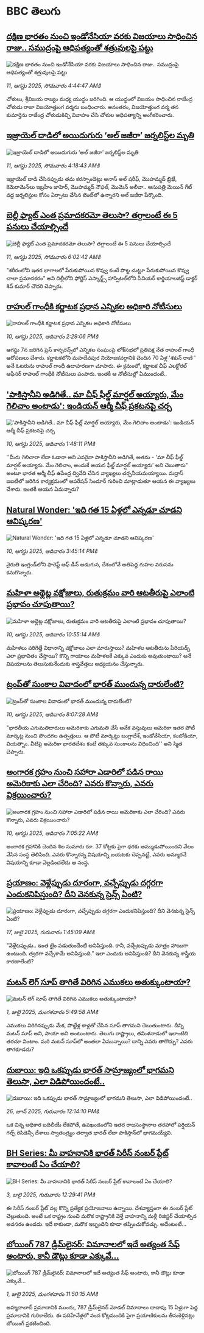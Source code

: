 # BBC తెలుగు## [దక్షిణ భారతం నుంచి ఇండోనేసియా వరకు విజయాలు సాధించిన రాజు.. సముద్రంపై ఆధిపత్యంతో శత్రువులపై పట్టు](https://www.bbc.com/telugu/articles/c4g669gde73o?at_medium=RSS&at_campaign=rss?at_campaign=githubrss)![దక్షిణ భారతం నుంచి ఇండోనేసియా వరకు విజయాలు సాధించిన రాజు.. సముద్రంపై ఆధిపత్యంతో శత్రువులపై పట్టు](https://ichef.bbci.co.uk/ace/ws/240/cpsprodpb/aeba/live/e9142780-75e8-11f0-b124-379f3981c765.jpg)_11, ఆగస్టు 2025, సోమవారం 4:44:47 AMకి_చోళులు, శ్రీవిజయ రాజ్యం మధ్య యుద్ధం జరిగింది. ఆ యుద్ధంలో విజయం సాధించిన రాజేంద్ర చోళుడు రాజా విజయోత్తుంగ వర్మను బంధించారు.
అనంతరం, విజయోత్తుంగ వర్మ తన కుమార్తెను రాజేంద్ర చోళుడుకిచ్చి వివాహం చేసి చోళుల ఆధిపత్యాన్ని అంగీకరించారు.## [ఇజ్రాయెల్ దాడిలో అయిదుగురు ‘అల్ జజీరా’ జర్నలిస్ట్‌ల మృతి](https://www.bbc.com/telugu/articles/cedvvvqvv0eo?at_medium=RSS&at_campaign=rss?at_campaign=githubrss)![ఇజ్రాయెల్ దాడిలో అయిదుగురు ‘అల్ జజీరా’ జర్నలిస్ట్‌ల మృతి](https://ichef.bbci.co.uk/ace/ws/240/cpsprodpb/aac1/live/c26dc5b0-765f-11f0-a20f-3b86f375586a.jpg)_11, ఆగస్టు 2025, సోమవారం 4:18:43 AMకి_ఇజ్రాయెల్ దాడి చేసినప్పుడు తమ కరస్పాండెట్లు అనాస్ అల్ షరీఫ్, మొహమ్మద్  ఖ్రిఖే, కెమెరామెన్‌లు ఇబ్రహీం జాహెర్, మొహమ్మద్ నౌఫల్, మొమెన్ అలీవా.. ఆసుపత్రి మెయిన్ గేట్ వద్ద జర్నలిస్టుల కోసం ఏర్పాటు చేసిన టెంట్‌లో ఉన్నారని అల్ జజీరా పేర్కొంది.## [బెల్లీ ఫ్యాట్ ఎంత ప్రమాదకరమో తెలుసా? తగ్గాలంటే ఈ 5 పనులు చేయాల్సిందే](https://www.bbc.com/telugu/articles/c3ezz3wp18qo?at_medium=RSS&at_campaign=rss?at_campaign=githubrss)![బెల్లీ ఫ్యాట్ ఎంత ప్రమాదకరమో తెలుసా? తగ్గాలంటే ఈ 5 పనులు చేయాల్సిందే](https://ichef.bbci.co.uk/ace/ws/240/cpsprodpb/32fe/live/4ae4f850-7601-11f0-89d7-e34a121f012d.jpg)_11, ఆగస్టు 2025, సోమవారం 6:02:42 AMకి_"శరీరంలోని  ఇతర భాగాలలో పేరుకుపోయిన కొవ్వు కంటే పొట్ట చుట్టూ పేరుకుపోయిన కొవ్వు చాలా ప్రమాదకరం" అని దిల్లీలోని ఫోర్టిస్ ఎస్కార్ట్స్ హాస్పిటల్‌లోని సీనియర్ కార్డియాలజిస్ట్ డాక్టర్ శివ్ కుమార్ చౌదరి చెప్పారు.## [రాహుల్ గాంధీకి కర్ణాటక ప్రధాన ఎన్నికల అధికారి నోటీసులు](https://www.bbc.com/telugu/articles/c0r77g0gyqgo?at_medium=RSS&at_campaign=rss?at_campaign=githubrss)![రాహుల్ గాంధీకి కర్ణాటక ప్రధాన ఎన్నికల అధికారి నోటీసులు](https://ichef.bbci.co.uk/ace/ws/240/cpsprodpb/0266/live/1b60e0a0-75f0-11f0-a975-cb151ca452f4.jpg)_10, ఆగస్టు 2025, ఆదివారం 2:29:06 PMకి_ఆగస్టు 7న జరిగిన ప్రెస్ కాన్ఫరెన్స్‌లో ఎన్నికల సంఘంపై లోక్‌సభలో ప్రతిపక్ష నేత రాహుల్ గాంధీ ఆరోపణలు చేశారు. కర్ణాటకలోని మహదేవపుర నియోజకవర్గానికి చెందిన 70 ఏళ్ల 'శకున్ రాణి ' అనే ఓటరును రాహుల్ గాంధీ ఉదాహరణగా చూపారు. ఈ క్రమంలో, కర్ణాటక చీఫ్ ఎలక్టోరల్ ఆఫీసర్ రాహుల్ గాంధీకి నోటీసులు పంపారు. ఇంతకీ ఆ నోటీసుల్లో ఏముందంటే..## ['పాకిస్తానీని అడిగితే.. మా చీఫ్ ఫీల్డ్ మార్షల్ అయ్యారు, మేం గెలిచాం అంటాడు': ఇండియన్ ఆర్మీ చీఫ్ ప్రకటనపై చర్చ](https://www.bbc.com/telugu/articles/c14gg83vmdpo?at_medium=RSS&at_campaign=rss?at_campaign=githubrss)!['పాకిస్తానీని అడిగితే.. మా చీఫ్ ఫీల్డ్ మార్షల్ అయ్యారు, మేం గెలిచాం అంటాడు': ఇండియన్ ఆర్మీ చీఫ్ ప్రకటనపై చర్చ](https://ichef.bbci.co.uk/ace/ws/240/cpsprodpb/1069/live/28263360-75e8-11f0-a975-cb151ca452f4.jpg)_10, ఆగస్టు 2025, ఆదివారం 1:48:11 PMకి_''మీరు గెలిచారా లేదా ఓడారా అని ఎవరైనా పాకిస్తానీని అడిగితే, అతను - 'మా చీఫ్ ఫీల్డ్ మార్షల్ అయ్యారు. మేం గెలిచాం, అందుకే ఆయన ఫీల్డ్ మార్షల్ అయ్యారు' అని చెబుతారు" అంటూ భారత ఆర్మీ చీఫ్ ఉపేంద్ర ద్వివేది చేసిన వ్యాఖ్యలు చర్చనీయమయ్యాయి. మద్రాస్ ఐఐటీలో జరిగిన కార్యక్రమంలో ఆపరేషన్ సిందూర్ గురించి మాట్లాడుతూ ఆయన ఈ వ్యాఖ్యలు చేశారు. ఇంతకీ ఆయన ఏమన్నారు?## [Natural Wonder: 'ఇది గత 15 ఏళ్లలో ఎన్నడూ చూడని ఆవిష్కరణ'](https://www.bbc.com/telugu/articles/cly772kv7g2o?at_medium=RSS&at_campaign=rss?at_campaign=githubrss)![Natural Wonder: 'ఇది గత 15 ఏళ్లలో ఎన్నడూ చూడని ఆవిష్కరణ'](https://ichef.bbci.co.uk/ace/ws/240/cpsprodpb/ce38/live/02d3ca70-75ff-11f0-8071-1788c7e8ae0e.jpg)_10, ఆగస్టు 2025, ఆదివారం 3:45:14 PMకి_నైరుతి ఇంగ్లండ్‌లోని ఫారెస్ట్ ఆఫ్ డీన్ అడుగున, దేశంలోనే అతిపెద్ద గుహల వరుసను కనుగొన్నారు.## [మహిళా అథ్లెట్ల వక్షోజాలు, రుతుక్రమం వారి ఆటతీరుపై ఎలాంటి ప్రభావం చూపుతాయి? ](https://www.bbc.com/telugu/articles/c80dp138edyo?at_medium=RSS&at_campaign=rss?at_campaign=githubrss)![మహిళా అథ్లెట్ల వక్షోజాలు, రుతుక్రమం వారి ఆటతీరుపై ఎలాంటి ప్రభావం చూపుతాయి? ](https://ichef.bbci.co.uk/ace/ws/240/cpsprodpb/90f9/live/d47169f0-753e-11f0-a20f-3b86f375586a.jpg)_10, ఆగస్టు 2025, ఆదివారం 10:55:14 AMకి_మహిళలు పరిగెత్తే విధానాన్ని వక్షోజాలు ఎలా మారుస్తాయి? మహిళల ఆటతీరును పీరియడ్స్ ఎలా ప్రభావితం చేస్తాయి? కొన్ని గాయాలు మహిళలకే ఎక్కువ ఎందుకు అవుతుంటాయి? అనే విషయాలను తెలుసుకునేందుకు శాస్త్రవేత్తలు అధ్యయనం చేస్తున్నారు.## [ట్రంప్‌తో సుంకాల వివాదంలో భారత్ ముందున్న దారులేంటి?](https://www.bbc.com/telugu/articles/c17nw4y0jwqo?at_medium=RSS&at_campaign=rss?at_campaign=githubrss)![ట్రంప్‌తో సుంకాల వివాదంలో భారత్ ముందున్న దారులేంటి?](https://ichef.bbci.co.uk/ace/ws/240/cpsprodpb/b1d4/live/9fb49690-75b8-11f0-a975-cb151ca452f4.jpg)_10, ఆగస్టు 2025, ఆదివారం 8:07:28 AMకి_"భారతీయ ఎగుమతిదారులు అమెరికాకు ఎగుమతి చేసే అనేక వస్తువులు అమెరికా ఇతర పోటీ మార్కెట్ల నుంచి పొందగల ఉత్పత్తులు. ఆ పోటీ మార్కెట్లు బంగ్లాదేశ్, ఇండోనేసియా, కంబోడియా, వియత్నాం. వీటిపై అమెరికా భారతదేశం కంటే తక్కువ సుంకాలను విధించింది'' అని స్మిత చెప్పారు.## [అంగారక గ్రహం నుంచి సహారా ఎడారిలో పడిన రాయి అమెరికాకు ఎలా చేరింది? ఎవరు కొన్నారు, ఎవరు విక్రయించారు?](https://www.bbc.com/telugu/articles/cnv7m05v4yeo?at_medium=RSS&at_campaign=rss?at_campaign=githubrss)![అంగారక గ్రహం నుంచి సహారా ఎడారిలో పడిన రాయి అమెరికాకు ఎలా చేరింది? ఎవరు కొన్నారు, ఎవరు విక్రయించారు?](https://ichef.bbci.co.uk/ace/ws/240/cpsprodpb/d354/live/8692a850-75a4-11f0-a975-cb151ca452f4.jpg)_10, ఆగస్టు 2025, ఆదివారం 7:05:22 AMకి_అంగారక గ్రహానికి చెందిన శిల సుమారు రూ.  37 కోట్లకు పైగా ధరకు అమ్ముడుపోయిందని వేలం వేసిన సంస్థ తెలిపింది. ఎవరు కొన్నారన్న విషయాన్ని బయటకు చెప్పనట్టే, ఎవరు అమ్మారనే విషయాన్ని కూడా వెల్లడించలేదు ఆ సంస్థ.## [ప్రయాణం: వెళ్లేప్పుడు దూరంగా, వచ్చేప్పుడు దగ్గరగా ఎందుకనిపిస్తుంది? దీని వెనకున్న సైన్స్ ఏంటి?](https://www.bbc.com/telugu/articles/c0l4y727n1jo?at_medium=RSS&at_campaign=rss?at_campaign=githubrss)![ప్రయాణం: వెళ్లేప్పుడు దూరంగా, వచ్చేప్పుడు దగ్గరగా ఎందుకనిపిస్తుంది? దీని వెనకున్న సైన్స్ ఏంటి?](https://ichef.bbci.co.uk/ace/ws/240/cpsprodpb/054c/live/6957c010-62b0-11f0-8e78-11023c48a856.png)_17, జులై 2025, గురువారం 1:45:09 AMకి_"వెళ్లేటప్పుడు.. ఇంత టైం పడుతుందేంటి అనిపిస్తుంది. కానీ, వచ్చేటప్పుడు మాత్రం హాయిగా ఉంటుంది. త్వరగా వచ్చేశామే అనిపిస్తుంది." ఇలా ఎందుకు అనిపిస్తుంది? దీని వెనకున్న శాస్త్రీయ కారణాలేంటి?## [మటన్ లెగ్ సూప్ తాగితే విరిగిన ఎముకలు అతుక్కుంటాయా?](https://www.bbc.com/telugu/articles/c0l4g92j8kzo?at_medium=RSS&at_campaign=rss?at_campaign=githubrss)![మటన్ లెగ్ సూప్ తాగితే విరిగిన ఎముకలు అతుక్కుంటాయా?](https://ichef.bbci.co.uk/ace/ws/240/cpsprodpb/b31e/live/cce532c0-6d41-11f0-9462-bb509dc78127.jpg)_1, జులై 2025, మంగళవారం 5:49:58 AMకి_ఎముకలు విరిగినప్పుడు మేక, పొట్టేళ్ల కాళ్లతో చేసిన సూప్ తాగమని చెబుతుంటారు. దీన్ని మటన్ సూప్ అని, పాయా అని అంటుంటారు. తెలుగు రాష్ట్రాలు, తమిళనాడులో ఇలాంటిది తరచూ వింటాం. మరి మటన్ సూప్‌లో అంతలా ఏమున్నాయి? దాన్ని ఎవరు తాగొచ్చు? ఎవరు తాగకూడదు?## [దుబాయి: ఇది ఒకప్పుడు భారత్ సామ్రాజ్యంలో భాగమని తెలుసా, ఎలా విడిపోయిందంటే..](https://www.bbc.com/telugu/articles/ce83x3rekyyo?at_medium=RSS&at_campaign=rss?at_campaign=githubrss)![దుబాయి: ఇది ఒకప్పుడు భారత్ సామ్రాజ్యంలో భాగమని తెలుసా, ఎలా విడిపోయిందంటే..](https://ichef.bbci.co.uk/ace/ws/240/cpsprodpb/89c1/live/fbe80b80-5282-11f0-809e-059b7ea85131.jpg)_26, జూన్ 2025, గురువారం 12:14:10 PMకి_ఒక చిన్న అధికార బదిలీయే లేకపోతే, ఉపఖండంలోని ఇతర రాజసంస్థానాల తరహాలో  పర్షియన్ గల్ఫ్ రెసిడెన్సీ దేశాలు స్వాతంత్ర్యం తర్వాత భారత్ లేదా పాకిస్తాన్‌లో భాగమయ్యేవి.## [BH Series: మీ వాహనానికి భారత్ సిరీస్ నంబర్ ప్లేట్ కావాలంటే ఏం చేయాలి?](https://www.bbc.com/telugu/articles/c9dg040gzv6o?at_medium=RSS&at_campaign=rss?at_campaign=githubrss)![BH Series: మీ వాహనానికి భారత్ సిరీస్ నంబర్ ప్లేట్ కావాలంటే ఏం చేయాలి?](https://ichef.bbci.co.uk/ace/ws/240/cpsprodpb/c5c0/live/7facfba0-5801-11f0-b5c5-012c5796682d.jpg)_3, జులై 2025, గురువారం 12:29:41 PMకి_ఈ సిరీస్ నంబర్ ప్లేట్ వల్ల కొన్ని ప్రత్యేక ప్రయోజనాలు ఉన్నాయి. దేశవ్యాప్తంగా ఈ నంబర్ ప్లేట్ చెల్లుతుంది. అంటే ఒక రాష్ట్రం నుంచి మరొక రాష్ట్రానికి వెళ్తే వాహనాన్ని మళ్లీ రిజిస్టర్ చేయాల్సిన అవసరం ఉండదు. ఇదే కాకుండా, మరొక ఇబ్బందిని కూడా తప్పించుకోవచ్చు. అదేంటంటే...## [బోయింగ్ 787 డ్రీమ్‌లైనర్: విమానాలలో ఇదే అత్యంత సేఫ్ అంటారు, కానీ డౌట్లు కూడా ఎక్కువే...](https://www.bbc.com/telugu/articles/c8d664g0dz9o?at_medium=RSS&at_campaign=rss?at_campaign=githubrss)![బోయింగ్ 787 డ్రీమ్‌లైనర్: విమానాలలో ఇదే అత్యంత సేఫ్ అంటారు, కానీ డౌట్లు కూడా ఎక్కువే...](https://ichef.bbci.co.uk/ace/ws/240/cpsprodpb/aebe/live/0ad87b80-5674-11f0-95fc-edf89039c20a.jpg)_1, జులై 2025, మంగళవారం 11:50:15 AMకి_అహ్మదాబాద్ ప్రమాదానికి ముందు, 787 డ్రీమ్‌లైనర్ మోడల్ విమానాలు దాదాపు 15 ఏళ్లుగా పెద్ద ప్రమాదానికి గురికాలేదు. ఈ పదిహేనేళ్లలో వంద కోట్లమందికి  పైగా ప్రయాణికులను తీసుకెళ్లినట్లు బోయింగ్ ప్రకటించింది.